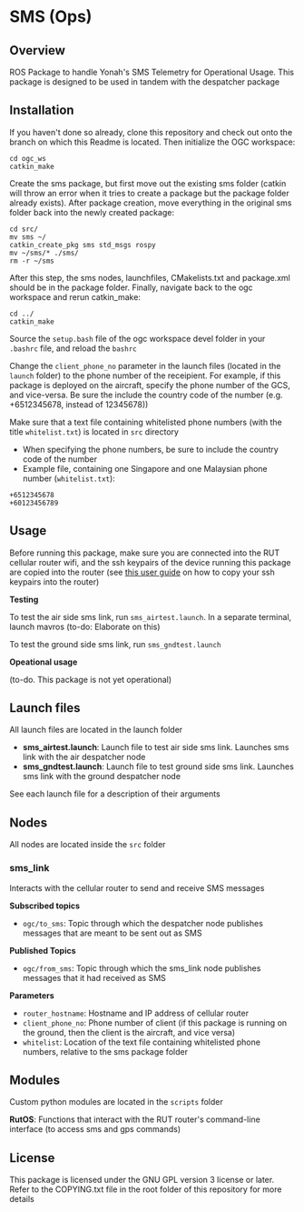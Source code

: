 # SMS (Ops)

## Overview

ROS Package to handle Yonah's SMS Telemetry for Operational Usage. This package is designed to be used in tandem with the despatcher package

## Installation

If you haven't done so already, clone this repository and check out onto the branch on which this Readme is located. Then initialize the OGC workspace:

```
cd ogc_ws
catkin_make
```

Create the sms package, but first move out the existing sms folder (catkin will throw an error when it tries to create a package but the package folder already exists). After package creation, move everything in the original sms folder back into the newly created package:

```
cd src/
mv sms ~/
catkin_create_pkg sms std_msgs rospy
mv ~/sms/* ./sms/
rm -r ~/sms
```

After this step, the sms nodes, launchfiles, CMakelists.txt and package.xml should be in the package folder. Finally, navigate back to the ogc workspace and rerun catkin_make:

```
cd ../
catkin_make
```

Source the `setup.bash` file of the ogc workspace devel folder in your `.bashrc` file, and reload the `bashrc`

Change the `client_phone_no` parameter in the launch files (located in the `launch` folder) to the phone number of the receipient. For example, if this package is deployed on the aircraft, specify the phone number of the GCS, and vice-versa. Be sure the include the country code of the number (e.g. +6512345678, instead of 12345678))

Make sure that a text file containing whitelisted phone numbers (with the title `whitelist.txt`) is located in `src` directory

* When specifying the phone numbers, be sure to include the country code of the number
* Example file, containing one Singapore and one Malaysian phone number (`whitelist.txt`):

```
+6512345678
+60123456789
```

## Usage

Before running this package, make sure you are connected into the RUT cellular router wifi, and the ssh keypairs of the device running this package are copied into the router (see [this user guide](https://wiki.teltonika-networks.com/view/SSH_RSA_key_authentication_(Linux)) on how to copy your ssh keypairs into the router)

**Testing**

To test the air side sms link, run `sms_airtest.launch`. In a separate terminal, launch mavros (to-do: Elaborate on this)

To test the ground side sms link, run `sms_gndtest.launch`

**Opeational usage**

(to-do. This package is not yet operational)

## Launch files

All launch files are located in the launch folder

* **sms_airtest.launch**: Launch file to test air side sms link. Launches sms link with the air despatcher node
* **sms_gndtest.launch**: Launch file to test ground side sms link. Launches sms link with the ground despatcher node

See each launch file for a description of their arguments

## Nodes

All nodes are located inside the `src` folder

### sms_link

Interacts with the cellular router to send and receive SMS messages

**Subscribed topics**

* `ogc/to_sms`: Topic through which the despatcher node publishes messages that are meant to be sent out as SMS

**Published Topics**

* `ogc/from_sms`: Topic through which the sms_link node publishes messages that it had received as SMS

**Parameters**

* `router_hostname`: Hostname and IP address of cellular router
* `client_phone_no`: Phone number of client (if this package is running on the ground, then the client is the aircraft, and vice versa)
* `whitelist`: Location of the text file containing whitelisted phone numbers, relative to the sms package folder

## Modules

Custom python modules are located in the `scripts` folder

**RutOS**: Functions that interact with the RUT router's command-line interface (to access sms and gps commands)

## License

This package is licensed under the GNU GPL version 3 license or later. Refer to the COPYING.txt file in the root folder of this repository for more details